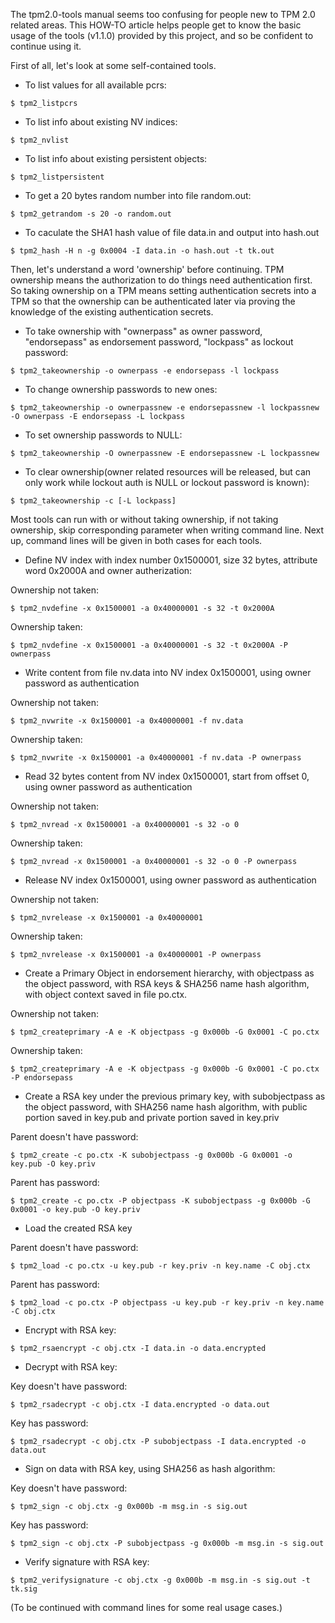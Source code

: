The tpm2.0-tools manual seems too confusing for people new to TPM 2.0 related areas. This HOW-TO article helps people get to know the basic usage of the tools (v1.1.0) provided by this project, and so be confident to continue using it.

First of all, let's look at some self-contained tools.

* To list values for all available pcrs:

`$ tpm2_listpcrs`

* To list info about existing NV indices:

`$ tpm2_nvlist`

* To list info about existing persistent objects:

`$ tpm2_listpersistent`

* To get a 20 bytes random number into file random.out:

`$ tpm2_getrandom -s 20 -o random.out`

* To caculate the SHA1 hash value of file data.in and output into hash.out

`$ tpm2_hash -H n -g 0x0004 -I data.in -o hash.out -t tk.out`

Then, let's understand a word 'ownership' before continuing. TPM ownership means the authorization to do things need authentication first. So taking ownership on a TPM means setting authentication secrets into a TPM so that the ownership can be authenticated later via proving the knowledge of the existing authentication secrets.

* To take ownership with "ownerpass" as owner password, "endorsepass" as endorsement password, "lockpass" as lockout password:

`$ tpm2_takeownership -o ownerpass -e endorsepass -l lockpass`

* To change ownership passwords to new ones:

`$ tpm2_takeownership -o ownerpassnew -e endorsepassnew -l lockpassnew -O ownerpass -E endorsepass -L lockpass`

* To set ownership passwords to NULL:

`$ tpm2_takeownership -O ownerpassnew -E endorsepassnew -L lockpassnew`

* To clear ownership(owner related resources will be released, but can only work while lockout auth is NULL or lockout password is known):

`$ tpm2_takeownership -c [-L lockpass]`

Most tools can run with or without taking ownership, if not taking ownership, skip corresponding parameter when writing command line. Next up, command lines will be given in both cases for each tools.

* Define NV index with index number 0x1500001, size 32 bytes, attribute word 0x2000A and owner autherization:

Ownership not taken:

`$ tpm2_nvdefine -x 0x1500001 -a 0x40000001 -s 32 -t 0x2000A`

Ownership taken:

`$ tpm2_nvdefine -x 0x1500001 -a 0x40000001 -s 32 -t 0x2000A -P ownerpass`

* Write content from file nv.data into NV index 0x1500001, using owner password as authentication

Ownership not taken:

`$ tpm2_nvwrite -x 0x1500001 -a 0x40000001 -f nv.data`

Ownership taken:

`$ tpm2_nvwrite -x 0x1500001 -a 0x40000001 -f nv.data -P ownerpass`

* Read 32 bytes content from NV index 0x1500001, start from offset 0, using owner password as authentication

Ownership not taken:

`$ tpm2_nvread -x 0x1500001 -a 0x40000001 -s 32 -o 0`

Ownership taken:

`$ tpm2_nvread -x 0x1500001 -a 0x40000001 -s 32 -o 0 -P ownerpass`

* Release NV index 0x1500001, using owner password as authentication

Ownership not taken:

`$ tpm2_nvrelease -x 0x1500001 -a 0x40000001`

Ownership taken:

`$ tpm2_nvrelease -x 0x1500001 -a 0x40000001 -P ownerpass`

* Create a Primary Object in endorsement hierarchy, with objectpass as the object password, with RSA keys & SHA256 name hash algorithm, with object context saved in file po.ctx.

Ownership not taken:

`$ tpm2_createprimary -A e -K objectpass -g 0x000b -G 0x0001 -C po.ctx`

Ownership taken:

`$ tpm2_createprimary -A e -K objectpass -g 0x000b -G 0x0001 -C po.ctx -P endorsepass`

* Create a RSA key under the previous primary key, with subobjectpass as the object password, with SHA256 name hash algorithm, with public portion saved in key.pub and private portion saved in key.priv

Parent doesn't have password:

`$ tpm2_create -c po.ctx -K subobjectpass -g 0x000b -G 0x0001 -o key.pub -O key.priv`

Parent has password:

`$ tpm2_create -c po.ctx -P objectpass -K subobjectpass -g 0x000b -G 0x0001 -o key.pub -O key.priv`

* Load the created RSA key

Parent doesn't have password:

`$ tpm2_load -c po.ctx -u key.pub -r key.priv -n key.name -C obj.ctx`

Parent has password:

`$ tpm2_load -c po.ctx -P objectpass -u key.pub -r key.priv -n key.name -C obj.ctx`

* Encrypt with RSA key:

`$ tpm2_rsaencrypt -c obj.ctx -I data.in -o data.encrypted`

* Decrypt with RSA key:

Key doesn't have password:

`$ tpm2_rsadecrypt -c obj.ctx -I data.encrypted -o data.out`

Key has password:

`$ tpm2_rsadecrypt -c obj.ctx -P subobjectpass -I data.encrypted -o data.out`

* Sign on data with RSA key, using SHA256 as hash algorithm:

Key doesn't have password:

`$ tpm2_sign -c obj.ctx -g 0x000b -m msg.in -s sig.out`

Key has password:

`$ tpm2_sign -c obj.ctx -P subobjectpass -g 0x000b -m msg.in -s sig.out`

* Verify signature with RSA key:

`$ tpm2_verifysignature -c obj.ctx -g 0x000b -m msg.in -s sig.out -t tk.sig`

(To be continued with command lines for some real usage cases.)